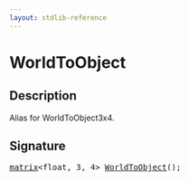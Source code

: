 ```yaml
---
layout: stdlib-reference
---
```


# WorldToObject

## Description



Alias for WorldToObject3x4.


## Signature 

<pre>
<a href="/stdlib-reference/types/matrix/index" class="code_type">matrix</a>&lt;<span class="code_keyword">float</span>, 3, 4&gt; <a href="/stdlib-reference/global-decls/worldtoobject-057">WorldToObject</a>();

</pre>


